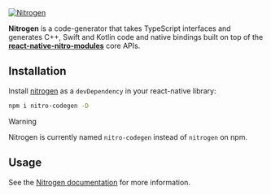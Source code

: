 <a href="https://margelo.com">
  <picture>
    <source media="(prefers-color-scheme: dark)" srcset="../../docs/static/img/banner-nitrogen-dark.png" />
    <source media="(prefers-color-scheme: light)" srcset="../../docs/static/img/banner-nitrogen-light.png" />
    <img alt="Nitrogen" src="../../docs/static/img/banner-nitrogen-light.png" />
  </picture>
</a>

<br />

**Nitrogen** is a code-generator that takes TypeScript interfaces and generates C++, Swift and Kotlin code and native bindings built on top of the [**react-native-nitro-modules**](../react-native-nitro-modules/) core APIs.

## Installation

Install [nitrogen](https://npmjs.org/nitrogen) as a `devDependency` in your react-native library:
```sh
npm i nitro-codegen -D
```
> [!WARNING]
> Nitrogen is currently named `nitro-codegen` instead of `nitrogen` on npm.



## Usage

See the [Nitrogen documentation](https://nitro.margelo.com/docs/nitrogen) for more information.
